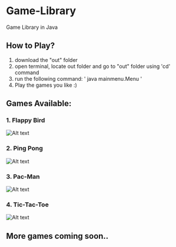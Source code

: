 # Game-Library
Game Library in Java

## How to Play?
1. download the "out" folder 
2. open terminal, locate out folder and go to "out" folder using 'cd' command
3. run the following command: ' java mainmenu.Menu '
4. Play the games you like :)

## Games Available:
### 1. Flappy Bird
![Alt text](https://upload.wikimedia.org/wikipedia/en/0/0a/Flappy_Bird_icon.png)   
### 2. Ping Pong
![Alt text](https://user-images.githubusercontent.com/56690325/201481720-479b5b18-693c-4287-b559-879e29ef86d2.png)   
### 3. Pac-Man
![Alt text](https://upload.wikimedia.org/wikipedia/en/thumb/8/8d/Pac-Man_TV_series_logo.svg/330px-Pac-Man_TV_series_logo.svg.png)
### 4. Tic-Tac-Toe
![Alt text](https://upload.wikimedia.org/wikipedia/commons/thumb/3/32/Tic_tac_toe.svg/300px-Tic_tac_toe.svg.png)

## More games coming soon..
